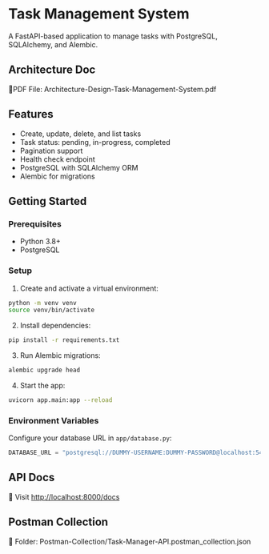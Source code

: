 # Task Management System

A FastAPI-based application to manage tasks with PostgreSQL, SQLAlchemy, and Alembic.

## Architecture Doc

📄PDF File: Architecture-Design-Task-Management-System.pdf

## Features

- Create, update, delete, and list tasks
- Task status: pending, in-progress, completed
- Pagination support
- Health check endpoint
- PostgreSQL with SQLAlchemy ORM
- Alembic for migrations

## Getting Started

### Prerequisites

- Python 3.8+
- PostgreSQL

### Setup

1. Create and activate a virtual environment:

```bash
python -m venv venv
source venv/bin/activate
```

2. Install dependencies:

```bash
pip install -r requirements.txt
```

3. Run Alembic migrations:

```bash
alembic upgrade head
```

4. Start the app:

```bash
uvicorn app.main:app --reload
```

### Environment Variables

Configure your database URL in `app/database.py`:

```python
DATABASE_URL = "postgresql://DUMMY-USERNAME:DUMMY-PASSWORD@localhost:5432/task_db"
```

## API Docs

🔗 Visit [http://localhost:8000/docs](http://localhost:8000/docs)

## Postman Collection

📁 Folder: Postman-Collection/Task-Manager-API.postman_collection.json



